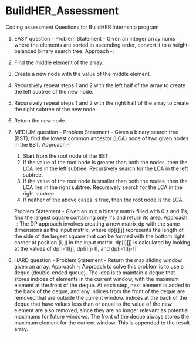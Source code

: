 # BuildHER_Assessment
Coding assessment Questions for BuildHER Internship program

1. EASY question -
  Problem Statement - Given an integer array nums where the elements are sorted in ascending order, convert it to a height-balanced binary search tree.
  Approach -:
  1. Find the middle element of the array.
  2. Create a new node with the value of the middle element.
  3. Recursively repeat steps 1 and 2 with the left half of the array to create the left subtree of the new node.
  4. Recursively repeat steps 1 and 2 with the right half of the array to create the right subtree of the new node.
  5. Return the new node.
  
2. MEDIUM question -
   Problem Statement - Given a binary search tree (BST), find the lowest common ancestor (LCA) node of two given nodes in the BST.
   Approach -:
   1. Start from the root node of the BST.
   2. If the value of the root node is greater than both the nodes, then the LCA lies in the left subtree. Recursively search for the LCA in the left subtree.
   3. If the value of the root node is smaller than both the nodes, then the LCA lies in the right subtree. Recursively search for the LCA in the right subtree.
   4. If neither of the above cases is true, then the root node is the LCA.
   
   
   Problem Statement - Given an m x n binary matrix filled with 0's and 1's, find the largest square containing only 1's and return its area.
   Approach -:
   The DP approach involves creating a new matrix dp with the same dimensions as the input matrix, where dp[i][j] represents the length of the side of the largest square    that can be formed with the bottom right corner at position (i, j) in the input matrix. dp[i][j] is calculated by looking at the values of dp[i-1][j], dp[i][j-1], and    dp[i-1][j-1]
   
3. HARD question -
   Problem Statement - Return the max sliding window given an array.
   Approach -:
   Approach to solve this problem is to use a deque (double-ended queue).
   The idea is to maintain a deque that stores indices of elements in the current window, with the maximum element at the front of the deque. At each step, next element is added to the back of the deque, and any indices from the front of the deque are removed that are outside the current window. indices at the back of the deque that have values less than or equal to the value of the new element are also removed, since they are no longer relevant as potential maximums for future windows.
   The front of the deque always stores the maximum element for the current window. This is appended to the result array.

